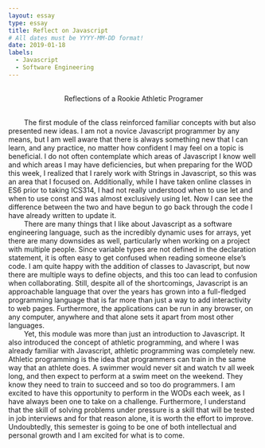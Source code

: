 ```yaml
---
layout: essay
type: essay
title: Reflect on Javascript
# All dates must be YYYY-MM-DD format!
date: 2019-01-18
labels:
  - Javascript
  - Software Engineering
---
```

<br/>

<center>Reflections of a Rookie Athletic Programer</center><br/>


&nbsp;&nbsp;&nbsp;&nbsp;&nbsp;&nbsp;&nbsp;&nbsp;The first module of the class reinforced familiar concepts with but also presented new ideas.  I am not a novice Javascript programmer by any means, but I am well aware that there is always something new that I can learn, and any practice, no matter how confident I may feel on a topic is beneficial.  I do not often contemplate which areas of Javascript I know well and which areas I may have deficiencies, but when preparing for the WOD this week, I realized that I rarely work with Strings in Javascript, so this was an area that I focused on.  Additionally, while I have taken online classes in ES6 prior to taking ICS314, I had not really understood when to use let and when to use const and was almost exclusively using let.  Now I can see the difference between the two and have begun to go back through the code I have already written to update it.<br/>
&nbsp;&nbsp;&nbsp;&nbsp;&nbsp;&nbsp;&nbsp;&nbsp;There are many things that I like about Javascript as a software engineering language, such as the incredibly dynamic uses for arrays, yet there are many downsides as well, particularly when working on a project with multiple people.  Since variable types are not defined in the declaration statement, it is often easy to get confused when reading someone else’s code.  I am quite happy with the addition of classes to Javascript, but now there are multiple ways to define objects, and this too can lead to confusion when collaborating.  Still, despite all of the shortcomings, Javascript is an approachable language that over the years has grown into a full-fledged programming language that is far more than just a way to add interactivity to web pages.  Furthermore, the applications can be run in any browser, on any computer, anywhere and that alone sets it apart from most other languages.<br/>
 &nbsp;&nbsp;&nbsp;&nbsp;&nbsp;&nbsp;&nbsp;&nbsp;Yet, this module was more than just an introduction to Javascript.  It also introduced the concept of athletic programming, and where I was already familiar with Javascript, athletic programming was completely new.  Athletic programming is the idea that programmers can train in the same way that an athlete does.  A swimmer would never sit and watch tv all week long, and then expect to perform at a swim meet on the weekend.  They know they need to train to succeed and so too do programmers.  I am excited to have this opportunity to perform in the WODs each week, as I have always been one to take on a challenge.  Furthermore, I understand that the skill of solving problems under pressure is a skill that will be tested in job interviews and for that reason alone, it is worth the effort to improve.  Undoubtedly, this semester is going to be one of both intellectual and personal growth and I am excited for what is to come.

